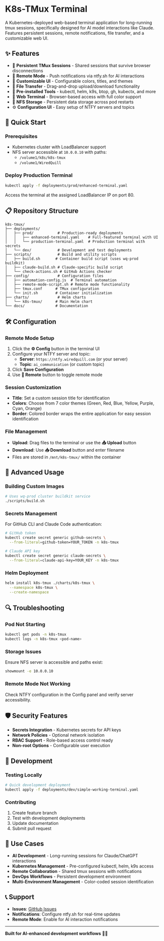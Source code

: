 # K8s-TMux Terminal

A Kubernetes-deployed web-based terminal application for long-running tmux sessions, specifically designed for AI model interactions like Claude. Features persistent sessions, remote notifications, file transfer, and a customizable web UI.

## ✨ Features

- 🎯 **Persistent TMux Sessions** - Shared sessions that survive browser disconnections
- 📡 **Remote Mode** - Push notifications via ntfy.sh for AI interactions
- 🌈 **Customizable UI** - Configurable colors, titles, and themes
- 📁 **File Transfer** - Drag-and-drop upload/download functionality
- 🔧 **Pre-installed Tools** - kubectl, helm, k9s, btop, gh, kubectx, and more
- 🎨 **Web Terminal** - Browser-based access with full color support
- 💾 **NFS Storage** - Persistent data storage across pod restarts
- ⚙️ **Configuration UI** - Easy setup of NTFY servers and topics

## 🚀 Quick Start

### Prerequisites

- Kubernetes cluster with LoadBalancer support
- NFS server accessible at `10.0.0.10` with paths:
  - `/volume1/k8s/k8s-tmux` 
  - `/volume1/WiredQuill`

### Deploy Production Terminal

```bash
kubectl apply -f deployments/prod/enhanced-terminal.yaml
```

Access the terminal at the assigned LoadBalancer IP on port 80.

## 📋 Repository Structure

```
k8s-tmux/
├── deployments/
│   ├── prod/           # Production-ready deployments
│   │   ├── enhanced-terminal.yaml    # Full-featured terminal with UI
│   │   └── production-terminal.yaml  # Production terminal with secrets
│   └── dev/            # Development and test deployments
├── scripts/            # Build and utility scripts
│   ├── build.sh       # Container build script (uses wq-prod buildkit)
│   ├── claude-build.sh # Claude-specific build script
│   └── check-actions.sh # GitHub Actions checker
├── config/             # Configuration files
│   ├── automation-config.js  # Terminal automation
│   ├── remote-mode-script.sh # Remote mode functionality
│   ├── tmux.conf      # TMux configuration
│   └── init.sh        # Container initialization
├── charts/             # Helm charts
│   └── k8s-tmux/      # Main Helm chart
└── docs/              # Documentation
```

## 🛠️ Configuration

### Remote Mode Setup

1. Click the **⚙️ Config** button in the terminal UI
2. Configure your NTFY server and topic:
   - **Server**: `https://ntfy.wiredquill.com` (or your server)
   - **Topic**: `ai_communication` (or custom topic)
3. Click **Save Configuration**
4. Use **📡 Remote** button to toggle remote mode

### Session Customization

- **Title**: Set a custom session title for identification
- **Colors**: Choose from 7 color themes (Green, Red, Blue, Yellow, Purple, Cyan, Orange)
- **Border**: Colored border wraps the entire application for easy session identification

### File Management

- **Upload**: Drag files to the terminal or use the **📤 Upload** button
- **Download**: Use **📥 Download** button and enter filename
- Files are stored in `/mnt/k8s-tmux/` within the container

## 🔧 Advanced Usage

### Building Custom Images

```bash
# Uses wq-prod cluster buildkit service
./scripts/build.sh
```

### Secrets Management

For GitHub CLI and Claude Code authentication:

```bash
# GitHub token
kubectl create secret generic github-secrets \
  --from-literal=github-token=YOUR_TOKEN -n k8s-tmux

# Claude API key  
kubectl create secret generic claude-secrets \
  --from-literal=claude-api-key=YOUR_KEY -n k8s-tmux
```

### Helm Deployment

```bash
helm install k8s-tmux ./charts/k8s-tmux \
  --namespace k8s-tmux \
  --create-namespace
```

## 🔍 Troubleshooting

### Pod Not Starting
```bash
kubectl get pods -n k8s-tmux
kubectl logs -n k8s-tmux <pod-name>
```

### Storage Issues
Ensure NFS server is accessible and paths exist:
```bash
showmount -e 10.0.0.10
```

### Remote Mode Not Working
Check NTFY configuration in the Config panel and verify server accessibility.

## 🛡️ Security Features

- **Secrets Integration** - Kubernetes secrets for API keys
- **Network Policies** - Optional network isolation
- **RBAC Support** - Role-based access control ready
- **Non-root Options** - Configurable user execution

## 📝 Development

### Testing Locally
```bash
# Quick development deployment
kubectl apply -f deployments/dev/simple-working-terminal.yaml
```

### Contributing
1. Create feature branch
2. Test with development deployments
3. Update documentation
4. Submit pull request

## 🎯 Use Cases

- **AI Development** - Long-running sessions for Claude/ChatGPT interactions
- **Kubernetes Management** - Pre-configured kubectl, helm, k9s access
- **Remote Collaboration** - Shared tmux sessions with notifications
- **DevOps Workflows** - Persistent development environment
- **Multi-Environment Management** - Color-coded session identification

## 📞 Support

- **Issues**: [GitHub Issues](https://github.com/wiredquill/k8s-tmux/issues)
- **Notifications**: Configure ntfy.sh for real-time updates
- **Remote Mode**: Enable for AI interaction notifications

---

**Built for AI-enhanced development workflows** 🤖✨


